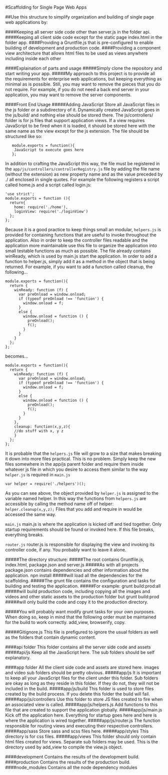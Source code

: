 #Scaffolding for Single Page Web Apps

##Use this structure to simplify organization and building of single page web applications by:

####Keeping all server side code other than server.js in the folder api.
####Keeping all client side code except for the static page index.html in the folder app.
####Providing a Gruntfile.js that is pre-configured to enable building of development and production code.
####Providing a component view architecture that allows html files to be used as views anywhere including inside each other

####Explaination of parts and usage
#####Simply clone the repository and start writing your app.
#####My approach to this project is to provide all the requirements for enterprise web applications, but keeping everything as minimal as is possible. Still, you may want to remove the pieces that you do not require. For example, if you do not need a back end server in your application, you may want to remove the server components.

####Front End Usage
#####Adding JavaScript
Store all JavaScript files in the js folder or a subdirectory of it. Dynamically created JavaScript goes in the js/build/ and nothing else should be stored there. The js/controllers/ folder is for js files that support application views. If a view requires JavaScript to be fired when it is loaded, it should be stored here with the same name as the view except for the js extension. The file should be structured like so:
```use strict;
   module.exports = function(){
    JavaScript to execute goes here
   };
```
In addition to crafting the JavaScript this way, the file must be registered in the `app/js/controllers/controllerRegistry.js` file by adding the file name (without the extension) as new property name and as the value preceded by ./ all enclosed in single quotes. For example the following registers a script called home.js and a script called login.js:
```
'use strict';
module.exports = function (){
  return{
    home: require('./home'),
    loginView: require('./loginView')
  };
};
```
Because it is a good practice to keep things small an modular, `helpers.js` is provided for containing functions that are useful to invoke throughout the application. Also in order to keep the controller files readable and the application more maintainable use this file to organize the application into small testable functions as much as possible. The file already contains winReady, which is used by main.js start the application.
 In order to add a function to helper.js, simply add it as a method in the object that is being returned.
 For example, if you want to add a function called cleanup, the following...
```
module.exports = function(){
  return {
    winReady: function (f) {
      var preOnload = window.onload;
      if (typeof preOnload !== 'function') {
        window.onload = f;
      }
      else {
        window.onload = function () {
          preOnload();
          f();
        }
      }
    }
  };
};
```
becomes...

```
module.exports = function(){
  return {
    winReady: function (f) {
      var preOnload = window.onload;
      if (typeof preOnload !== 'function') {
        window.onload = f;
      }
      else {
        window.onload = function () {
          preOnload();
          f();
        }
      }
    },
    cleanup: function(x,y,z){
    //do stuff with x, y z
    }
  };
};
```
It is probable that the `helpers.js` file will grow to a size that makes breaking it down into more files practical. This is no problem. Simply keep the new files somewhere in the app/js parent folder and require them inside whatever js file in which you desire to access them similar to the way `helper.js` is required in `main.js`

`var helper = require('./helpers')();`

As you can see above, the object provided by `helper.js` is assigned to the variable named helper. In this way the functions from `helpers.js` are accessible by calling the method name off of helper: `helper.cleanup(x,y,z);`
Files that you add and require in would be accessed the same way.

`main.js`
main.js is where the application is kicked off and tied together. Only startup requirements should be found or invoked here. If this file breaks, everything breaks.

`router.js`
router.js is responsible for displaying the view and invoking its controller code, if any. You probably want to leave it alone.

#####The directory structure:
#####The root contains Gruntfile.js, index.html, package.json and server.js
#####As with all projects package.json contains dependencies and other information about the application.
    npn install
#####will load all the dependencies for the scaffolding.
#####The grunt file contains the configuration and tasks for building and testing the application.
#####For example:
    grunt build:prod:all
#####will build production code, including copying all the images and videos and other static assets to the production folder but
    grunt build:prod
#####will only build the code and copy it to the production directory.

#####You will probably want modify grunt tasks for your own purposes. When doing so, keep in mind that the following order must be maintained for the build to work correctly. add_view, browserify, copy.

#####Gitignore.js
This file is prefigured to ignore the usual folders as well as the folders that contain dynamic content.

####api folder
This folder contains all the server side code and assets
#####api/js
Keep all the JavaScript here. The sub folders should be self explanatory.

####app folder
All the client side code and assets are stored here. images and video sub folders should be pretty obvious.
#####app/js
It is important to keep all your JavaScript files for the client under this folder. Sub folders are okay as long as they reside in this folder. If they do not, they will not be included in the build.
#####app/js/build
This folder is used to store files created by the build process. If you delete this folder the build will fail.
#####app/js/controllers
Use this folder to store JS files created to fire when an associated view is called.
#####app/js/helpers.js
Add functions to this file that are created to support the application globally.
#####app/js/main.js
Kick off the application here. Everything for startup goes here and here is where the application is wired together.
#####app/js/router.js
The function responsible for routing views and executing their respective controllers.
#####app/sass
Store sass and scss files here.
#####app/styles
This directory is for css files.
#####app/views
This folder should only contain html files created for views. Separate sub folders may be used. This is the directory used by add_view to compile the view.js object.

####development
Contains the results of the development build.
####production
Contains the results of the production build.
####node_modules
Contains all the node dependency modules





